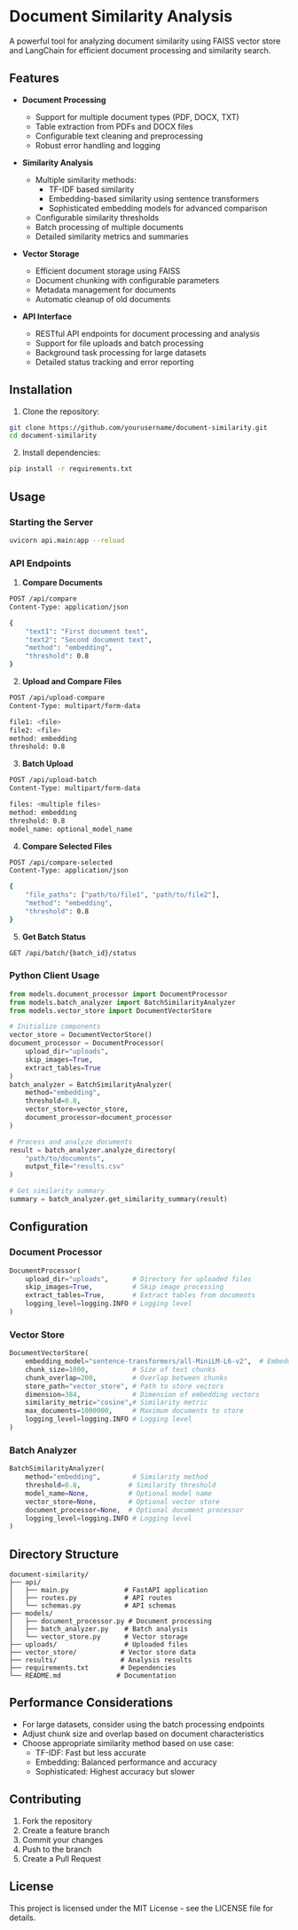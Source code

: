 # Document Similarity Analysis

A powerful tool for analyzing document similarity using FAISS vector store and LangChain for efficient document processing and similarity search.

## Features

- **Document Processing**
  - Support for multiple document types (PDF, DOCX, TXT)
  - Table extraction from PDFs and DOCX files
  - Configurable text cleaning and preprocessing
  - Robust error handling and logging

- **Similarity Analysis**
  - Multiple similarity methods:
    - TF-IDF based similarity
    - Embedding-based similarity using sentence transformers
    - Sophisticated embedding models for advanced comparison
  - Configurable similarity thresholds
  - Batch processing of multiple documents
  - Detailed similarity metrics and summaries

- **Vector Storage**
  - Efficient document storage using FAISS
  - Document chunking with configurable parameters
  - Metadata management for documents
  - Automatic cleanup of old documents

- **API Interface**
  - RESTful API endpoints for document processing and analysis
  - Support for file uploads and batch processing
  - Background task processing for large datasets
  - Detailed status tracking and error reporting

## Installation

1. Clone the repository:
```bash
git clone https://github.com/yourusername/document-similarity.git
cd document-similarity
```

2. Install dependencies:
```bash
pip install -r requirements.txt
```

## Usage

### Starting the Server

```bash
uvicorn api.main:app --reload
```

### API Endpoints

1. **Compare Documents**
```bash
POST /api/compare
Content-Type: application/json

{
    "text1": "First document text",
    "text2": "Second document text",
    "method": "embedding",
    "threshold": 0.8
}
```

2. **Upload and Compare Files**
```bash
POST /api/upload-compare
Content-Type: multipart/form-data

file1: <file>
file2: <file>
method: embedding
threshold: 0.8
```

3. **Batch Upload**
```bash
POST /api/upload-batch
Content-Type: multipart/form-data

files: <multiple files>
method: embedding
threshold: 0.8
model_name: optional_model_name
```

4. **Compare Selected Files**
```bash
POST /api/compare-selected
Content-Type: application/json

{
    "file_paths": ["path/to/file1", "path/to/file2"],
    "method": "embedding",
    "threshold": 0.8
}
```

5. **Get Batch Status**
```bash
GET /api/batch/{batch_id}/status
```

### Python Client Usage

```python
from models.document_processor import DocumentProcessor
from models.batch_analyzer import BatchSimilarityAnalyzer
from models.vector_store import DocumentVectorStore

# Initialize components
vector_store = DocumentVectorStore()
document_processor = DocumentProcessor(
    upload_dir="uploads",
    skip_images=True,
    extract_tables=True
)
batch_analyzer = BatchSimilarityAnalyzer(
    method="embedding",
    threshold=0.8,
    vector_store=vector_store,
    document_processor=document_processor
)

# Process and analyze documents
result = batch_analyzer.analyze_directory(
    "path/to/documents",
    output_file="results.csv"
)

# Get similarity summary
summary = batch_analyzer.get_similarity_summary(result)
```

## Configuration

### Document Processor
```python
DocumentProcessor(
    upload_dir="uploads",      # Directory for uploaded files
    skip_images=True,          # Skip image processing
    extract_tables=True,       # Extract tables from documents
    logging_level=logging.INFO # Logging level
)
```

### Vector Store
```python
DocumentVectorStore(
    embedding_model="sentence-transformers/all-MiniLM-L6-v2",  # Embedding model
    chunk_size=1000,           # Size of text chunks
    chunk_overlap=200,         # Overlap between chunks
    store_path="vector_store", # Path to store vectors
    dimension=384,             # Dimension of embedding vectors
    similarity_metric="cosine",# Similarity metric
    max_documents=1000000,     # Maximum documents to store
    logging_level=logging.INFO # Logging level
)
```

### Batch Analyzer
```python
BatchSimilarityAnalyzer(
    method="embedding",        # Similarity method
    threshold=0.8,            # Similarity threshold
    model_name=None,          # Optional model name
    vector_store=None,        # Optional vector store
    document_processor=None,  # Optional document processor
    logging_level=logging.INFO # Logging level
)
```

## Directory Structure

```
document-similarity/
├── api/
│   ├── main.py              # FastAPI application
│   ├── routes.py            # API routes
│   └── schemas.py           # API schemas
├── models/
│   ├── document_processor.py # Document processing
│   ├── batch_analyzer.py    # Batch analysis
│   └── vector_store.py      # Vector storage
├── uploads/                 # Uploaded files
├── vector_store/           # Vector store data
├── results/                # Analysis results
├── requirements.txt        # Dependencies
└── README.md              # Documentation
```

## Performance Considerations

- For large datasets, consider using the batch processing endpoints
- Adjust chunk size and overlap based on document characteristics
- Choose appropriate similarity method based on use case:
  - TF-IDF: Fast but less accurate
  - Embedding: Balanced performance and accuracy
  - Sophisticated: Highest accuracy but slower

## Contributing

1. Fork the repository
2. Create a feature branch
3. Commit your changes
4. Push to the branch
5. Create a Pull Request

## License

This project is licensed under the MIT License - see the LICENSE file for details. 